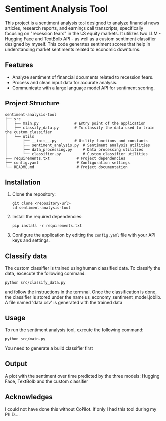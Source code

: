 # Sentiment Analysis Tool

This project is a sentiment analysis tool designed to analyze financial news articles, research reports, and earnings call transcripts, specifically focusing on "recession fears" in the US equity markets. It utilizes two LLM - Hugging Face and TextBolb API - as well as a custom sentiment classifier designed by myself. This code generates sentiment scores that help in understanding market sentiments related to economic downturns.

## Features

- Analyze sentiment of financial documents related to recession fears.
- Process and clean input data for accurate analysis.
- Communicate with a large language model API for sentiment scoring.

## Project Structure

```
sentiment-analysis-tool
├── src
│   ├── main.py                # Entry point of the application
│   ├── classify_data.py       # To classify the data used to train the custom classifier
│   └── utils
│       ├── __init__.py        # Utility functions and constants
│       ├── sentiment_analysis.py  # Sentiment analysis utilities
│       ├── data_processing.py     # Data processing utilities
│       └── classifier.py          # Custom classifier utilities
├── requirements.txt            # Project dependencies
├── config.yaml                 # Configuration settings
└── README.md                   # Project documentation
```

## Installation

1. Clone the repository:
   ```
   git clone <repository-url>
   cd sentiment-analysis-tool
   ```

2. Install the required dependencies:
   ```
   pip install -r requirements.txt
   ```

3. Configure the application by editing the `config.yaml` file with your API keys and settings.

## Classify data

The custom classifier is trained using human classified data. To classify the data, excecute the following command:

```
python src/classify_data.py
```

and follow the instructions in the terminal. Once the classification is done, the classifier is stored under the name us_economy_sentiment_model.joblib. A file named 'data.csv' is generated with the trained data

## Usage

To run the sentiment analysis tool, execute the following command:

```
python src/main.py
```

You need to generate a build classifier first

## Output
A plot with the sentiment over time predicted by the three models: Hugging Face, TextBolb and the custom classifier

## Acknowledges
I could not have done this without CoPilot. If only I had this tool during my Ph.D....